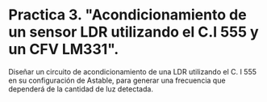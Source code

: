 # Practica 3. "Acondicionamiento de un sensor LDR utilizando el C.I 555 y un CFV LM331".
  Diseñar un circuito de acondicionamiento de una LDR utilizando el  C. I 555 en su configuración de Astable, para generar una frecuencia que dependerá de la cantidad de luz detectada.
